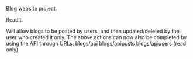 Blog website project.

Readit.

Will allow blogs to be posted by users, and then updated/deleted by the user who created it only.
The above actions can now also be completed by using the API through URLs:
blogs/api
blogs/apiposts
blogs/apiusers (read only)
